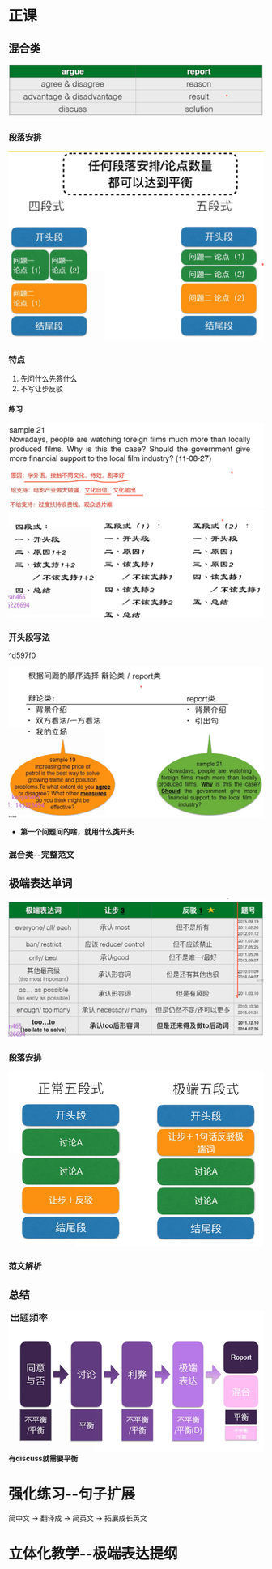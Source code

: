 # 正课
## 混合类
![image.png](https://raw.githubusercontent.com/formoree/PicGO-Picture/master/202307121623438.png)
### 段落安排
![image.png](https://raw.githubusercontent.com/formoree/PicGO-Picture/master/202307121628180.png)
### 特点
1. 先问什么先答什么
2. 不写让步反驳

#### 练习
![image.png](https://raw.githubusercontent.com/formoree/PicGO-Picture/master/202307121658396.png)
![image.png](https://raw.githubusercontent.com/formoree/PicGO-Picture/master/202307121659261.png)
### 开头段写法

^d597f0

![image.png](https://raw.githubusercontent.com/formoree/PicGO-Picture/master/202307121701273.png)
+ **第一个问题问的啥，就用什么类开头**

### 混合类--完整范文
## 极端表达单词
![image.png](https://raw.githubusercontent.com/formoree/PicGO-Picture/master/202307121714837.png)
### 段落安排
![image.png](https://raw.githubusercontent.com/formoree/PicGO-Picture/master/202307121714052.png)
### 范文解析
## 总结
![image.png](https://raw.githubusercontent.com/formoree/PicGO-Picture/master/202307121717214.png)
**有discuss就需要平衡**
# 强化练习--句子扩展
简中文 -> 翻译成 -> 简英文 -> 拓展成长英文

# 立体化教学--极端表达提纲
